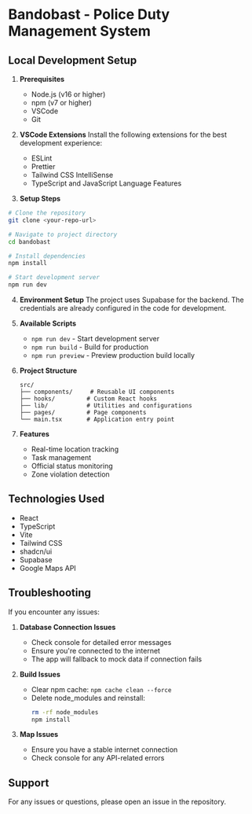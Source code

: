 # Bandobast - Police Duty Management System

## Local Development Setup

1. **Prerequisites**
   - Node.js (v16 or higher)
   - npm (v7 or higher)
   - VSCode
   - Git

2. **VSCode Extensions**
   Install the following extensions for the best development experience:
   - ESLint
   - Prettier
   - Tailwind CSS IntelliSense
   - TypeScript and JavaScript Language Features

3. **Setup Steps**

```bash
# Clone the repository
git clone <your-repo-url>

# Navigate to project directory
cd bandobast

# Install dependencies
npm install

# Start development server
npm run dev
```

4. **Environment Setup**
   The project uses Supabase for the backend. The credentials are already configured in the code for development.

5. **Available Scripts**
   - `npm run dev` - Start development server
   - `npm run build` - Build for production
   - `npm run preview` - Preview production build locally

6. **Project Structure**
   ```
   src/
   ├── components/     # Reusable UI components
   ├── hooks/         # Custom React hooks
   ├── lib/           # Utilities and configurations
   ├── pages/         # Page components
   └── main.tsx       # Application entry point
   ```

7. **Features**
   - Real-time location tracking
   - Task management
   - Official status monitoring
   - Zone violation detection

## Technologies Used
- React
- TypeScript
- Vite
- Tailwind CSS
- shadcn/ui
- Supabase
- Google Maps API

## Troubleshooting

If you encounter any issues:

1. **Database Connection Issues**
   - Check console for detailed error messages
   - Ensure you're connected to the internet
   - The app will fallback to mock data if connection fails

2. **Build Issues**
   - Clear npm cache: `npm cache clean --force`
   - Delete node_modules and reinstall: 
     ```bash
     rm -rf node_modules
     npm install
     ```

3. **Map Issues**
   - Ensure you have a stable internet connection
   - Check console for any API-related errors

## Support
For any issues or questions, please open an issue in the repository.